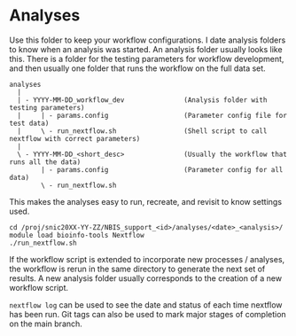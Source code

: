 # Analyses

Use this folder to keep your workflow configurations. I date analysis folders to
know when an analysis was started. An analysis folder usually looks like this.
There is a folder for the testing parameters for workflow development, and then
usually one folder that runs the workflow on the full data set.

```
analyses
  |
  | - YYYY-MM-DD_workflow_dev               (Analysis folder with testing parameters)
  |     | - params.config                   (Parameter config file for test data)
  |     \ - run_nextflow.sh                 (Shell script to call nextflow with correct parameters)
  |
  \ - YYYY-MM-DD_<short_desc>               (Usually the workflow that runs all the data)
        | - params.config                   (Parameter config for all data)
        \ - run_nextflow.sh
```

This makes the analyses easy to run, recreate, and revisit to know settings used.

```
cd /proj/snic20XX-YY-ZZ/NBIS_support_<id>/analyses/<date>_<analysis>/
module load bioinfo-tools Nextflow
./run_nextflow.sh
```

If the workflow script is extended to incorporate new processes / analyses,
the workflow is rerun in the same directory to generate the next set of results.
A new analysis folder usually corresponds to the creation of a new workflow script.

`nextflow log` can be used to see the date and status of each time nextflow has been
run. Git tags can also be used to mark major stages of completion on the main branch. 
